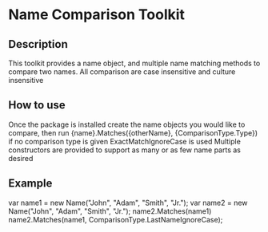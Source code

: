 # Name Comparison Toolkit

## Description
This toolkit provides a name object, and multiple name matching methods to compare two names.
All comparison are case insensitive and culture insensitive

## How to use
Once the package is installed create the name objects you would like to compare, then run {name}.Matches({otherName}, {ComparisonType.Type}) if no comparison type is given ExactMatchIgnoreCase is used
Multiple constructors are provided to support as many or as few name parts as desired

## Example
var name1 = new Name("John", "Adam", "Smith", "Jr.");
var name2 = new Name("John", "Adam", "Smith", "Jr.");
name2.Matches(name1)
name2.Matches(name1, ComparisonType.LastNameIgnoreCase);
